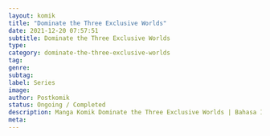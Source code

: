 ```yaml
---
layout: komik
title: "Dominate the Three Exclusive Worlds"
date: 2021-12-20 07:57:51
subtitle: Dominate the Three Exclusive Worlds
type: 
category: dominate-the-three-exclusive-worlds
tag: 
genre: 
subtag: 
label: Series
image: 
author: Postkomik
status: Ongoing / Completed
description: Manga Komik Dominate the Three Exclusive Worlds | Bahasa Indonesia
meta: 
---
```

